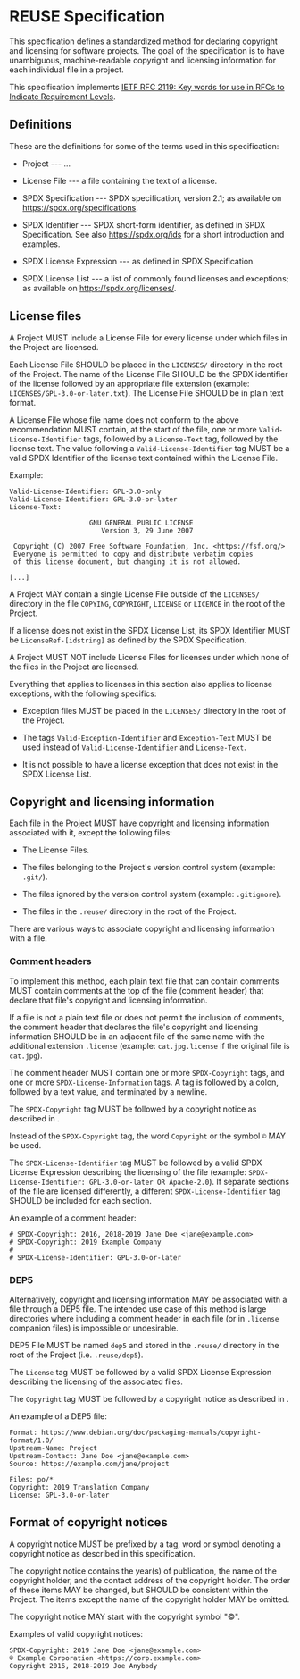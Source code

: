 <!--
SPDX-Copyright: 2019 Free Software Foundation Europe e.V.

SPDX-License-Identifier: CC-BY-SA-4.0
-->

# REUSE Specification

This specification defines a standardized method for declaring copyright and
licensing for software projects. The goal of the specification is to have
unambiguous, machine-readable copyright and licensing information for each
individual file in a project.

This specification implements [IETF RFC 2119: Key words for use in RFCs to
Indicate Requirement Levels](https://tools.ietf.org/html/rfc2119).

## Definitions

These are the definitions for some of the terms used in this specification:

- Project --- ...

- License File --- a file containing the text of a license.

- SPDX Specification --- SPDX specification, version 2.1; as available on
  <https://spdx.org/specifications>.

- SPDX Identifier --- SPDX short-form identifier, as defined in SPDX
  Specification. See also <https://spdx.org/ids> for a short introduction and
  examples.

- SPDX License Expression --- as defined in SPDX Specification.

- SPDX License List --- a list of commonly found licenses and exceptions; as
  available on <https://spdx.org/licenses/>.

<!-- DEP5 -->

## License files

A Project MUST include a License File for every license under which files in the
Project are licensed.

Each License File SHOULD be placed in the `LICENSES/` directory in the root of
the Project. The name of the License File SHOULD be the SPDX identifier of the
license followed by an appropriate file extension (example:
`LICENSES/GPL-3.0-or-later.txt`). The License File SHOULD be in plain text
format.

<!-- FIXME: Rephrase "above recommendation". Maybe use paragraph numbers? -->

A License File whose file name does not conform to the above recommendation MUST
contain, at the start of the file, one or more `Valid-License-Identifier` tags,
followed by a `License-Text` tag, followed by the license text. The value
following a `Valid-License-Identifier` tag MUST be a valid SPDX Identifier of
the license text contained within the License File.

Example:

```
Valid-License-Identifier: GPL-3.0-only
Valid-License-Identifier: GPL-3.0-or-later
License-Text:

                    GNU GENERAL PUBLIC LICENSE
                       Version 3, 29 June 2007

 Copyright (C) 2007 Free Software Foundation, Inc. <https://fsf.org/>
 Everyone is permitted to copy and distribute verbatim copies
 of this license document, but changing it is not allowed.

[...]
```

A Project MAY contain a single License File outside of the `LICENSES/` directory
in the file `COPYING`, `COPYRIGHT`, `LICENSE` or `LICENCE` in the root of the
Project.

If a license does not exist in the SPDX License List, its SPDX Identifier
MUST be `LicenseRef-[idstring]` as defined by the SPDX Specification.

A Project MUST NOT include License Files for licenses under which none of the
files in the Project are licensed.

Everything that applies to licenses in this section also applies to license
exceptions, with the following specifics:

- Exception files MUST be placed in the `LICENSES/` directory in the root of the
  Project.

- The tags `Valid-Exception-Identifier` and `Exception-Text` MUST be used
  instead of `Valid-License-Identifier` and `License-Text`.

- It is not possible to have a license exception that does not exist in the SPDX
  License List.

<!-- TODO: Change "copyright and licensing information" to something shorter?
Shorten it to CALI? -->

## Copyright and licensing information

Each file in the Project MUST have copyright and licensing information
associated with it, except the following files:

- The License Files.

- The files belonging to the Project's version control system (example:
  `.git/`).

- The files ignored by the version control system (example: `.gitignore`).

- The files in the `.reuse/` directory in the root of the Project.

<!-- TODO: The files inside of a git submodule -->

There are various ways to associate copyright and licensing information with a
file.

### Comment headers

To implement this method, each plain text file that can contain comments MUST
contain comments at the top of the file (comment header) that declare that
file's copyright and licensing information.

If a file is not a plain text file or does not permit the inclusion of
comments, the comment header that declares the file's copyright and licensing
information SHOULD be in an adjacent file of the same name with the
additional extension `.license` (example: `cat.jpg.license` if the original
file is `cat.jpg`).

The comment header MUST contain one or more `SPDX-Copyright` tags, and one or
more `SPDX-License-Information` tags. A tag is followed by a colon, followed by
a text value, and terminated by a newline.

The `SPDX-Copyright` tag MUST be followed by a copyright notice as described
in <!-- FIXME: Refer to an internal section -->.

Instead of the `SPDX-Copyright` tag, the word `Copyright` or the symbol `©` MAY
be used.

The `SPDX-License-Identifier` tag MUST be followed by a valid SPDX License
Expression describing the licensing of the file (example:
`SPDX-License-Identifier: GPL-3.0-or-later OR Apache-2.0`). If separate sections
of the file are licensed differently, a different `SPDX-License-Identifier` tag
SHOULD be included for each section.

An example of a comment header:

```
# SPDX-Copyright: 2016, 2018-2019 Jane Doe <jane@example.com>
# SPDX-Copyright: 2019 Example Company
#
# SPDX-License-Identifier: GPL-3.0-or-later
```

### DEP5

Alternatively, copyright and licensing information MAY be associated with a
file through a DEP5 file. The intended use case of this method is large
directories where including a comment header in each file (or in `.license`
companion files) is impossible or undesirable.

DEP5 File MUST be named `dep5` and stored in the `.reuse/` directory in the root
of the Project (i.e. `.reuse/dep5`).

<!-- TODO: How to do multiple licenses without AND and OR. -->

The `License` tag MUST be followed by a valid SPDX License Expression describing
the licensing of the associated files.

The `Copyright` tag MUST be followed by a copyright notice as described in <!--
FIXME: Refer to an internal section -->.

An example of a DEP5 file:

```
Format: https://www.debian.org/doc/packaging-manuals/copyright-format/1.0/
Upstream-Name: Project
Upstream-Contact: Jane Doe <jane@example.com>
Source: https://example.com/jane/project

Files: po/*
Copyright: 2019 Translation Company
License: GPL-3.0-or-later
```

## Format of copyright notices

A copyright notice MUST be prefixed by a tag, word or symbol denoting a
copyright notice as described in this specification.

The copyright notice contains the year(s) of publication, the name of the
copyright holder, and the contact address of the copyright holder. The order of
these items MAY be changed, but SHOULD be consistent within the Project. The
items except the name of the copyright holder MAY be omitted.

The copyright notice MAY start with the copyright symbol "©".

Examples of valid copyright notices:

```
SPDX-Copyright: 2019 Jane Doe <jane@example.com>
© Example Corporation <https://corp.example.com>
Copyright 2016, 2018-2019 Joe Anybody
```
